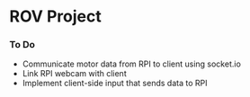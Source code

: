 # ROV Project

### To Do
- Communicate motor data from RPI to client using socket.io
- Link RPI webcam with client
- Implement client-side input that sends data to RPI